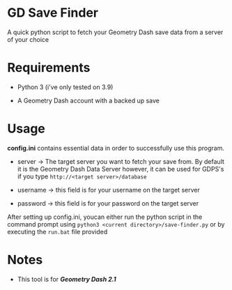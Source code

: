 # GD Save Finder

A quick python script to fetch your Geometry Dash save data from a server of your choice

# Requirements

- Python 3 (i've only tested on 3.9)

- A Geometry Dash account with a backed up save

# Usage

**config.ini** contains essential data in order to successfully use this program.

- server -> The target server you want to fetch your save from. By default it is the Geometry Dash Data Server however, it can be used for GDPS's if you type `http://<target server>/database`

- username -> this field is for your username on the target server

- password -> this field is for your password on the target server

After setting up config.ini, youcan either run the python script in the command prompt using `python3 <current directory>/save-finder.py` or by executing the `run.bat` file provided

# Notes

- This tool is for ***Geometry Dash 2.1***
